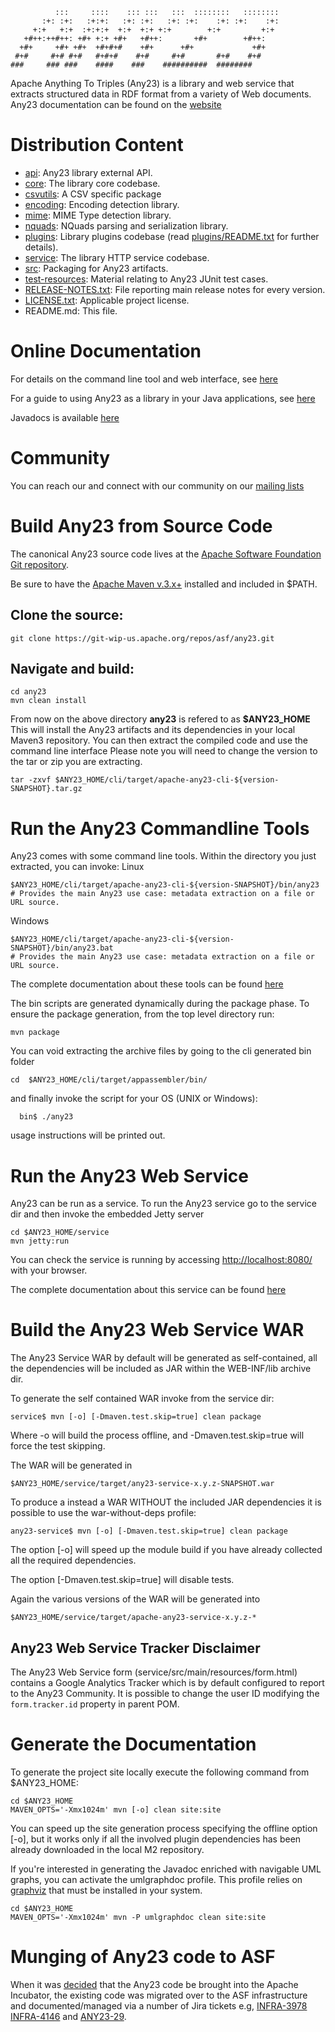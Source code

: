 ```
          :::     ::::    ::: :::   :::  ::::::::   ::::::::
       :+: :+:   :+:+:   :+: :+:   :+: :+:    :+: :+:    :+:
     +:+   +:+  :+:+:+  +:+  +:+ +:+        +:+         +:+
   +#++:++#++: +#+ +:+ +#+   +#++:       +#+        +#++:
  +#+     +#+ +#+  +#+#+#    +#+      +#+             +#+
 #+#     #+# #+#   #+#+#    #+#     #+#       #+#    #+#
###     ### ###    ####    ###    ##########  ########
```
Apache Anything To Triples (Any23) is a library and web service that extracts
structured data in RDF format from a variety of Web documents.
Any23 documentation can be found on the [website](http://any23.apache.org)

# Distribution Content

 * [api](https://github.com/lewismc/any23/tree/master/api): Any23 library external API.
 * [core](https://github.com/lewismc/any23/tree/master/core): The library core codebase.
 * [csvutils](https://github.com/lewismc/any23/tree/master/csvutils): A CSV specific package
 * [encoding](https://github.com/lewismc/any23/tree/master/encoding): Encoding detection library.
 * [mime](https://github.com/lewismc/any23/tree/master/mime): MIME Type detection library.
 * [nquads](https://github.com/lewismc/any23/tree/master/nquads): NQuads parsing and serialization library.
 * [plugins](https://github.com/lewismc/any23/tree/master/plugins): Library plugins codebase (read [plugins/README.txt](https://github.com/lewismc/any23/blob/master/plugins/README.md) for further details).
 * [service](https://github.com/lewismc/any23/tree/master/service): The library HTTP service codebase.
 * [src](https://github.com/lewismc/any23/tree/master/src): Packaging for Any23 artifacts.
 * [test-resources](https://github.com/lewismc/any23/tree/master/test-resources): Material relating to Any23 JUnit test cases.
 * [RELEASE-NOTES.txt](https://github.com/lewismc/any23/blob/master/RELEASE-NOTES.txt): File reporting main release notes for every version.
 * [LICENSE.txt](https://github.com/lewismc/any23/blob/master/LICENSE.txt): Applicable project license.
 * README.md: This file.

# Online Documentation

For details on the command line tool and web interface, see [here](http://any23.apache.org/getting-started.html)

For a guide to using Any23 as a library in your Java applications, see [here](http://any23.apache.org/developers.html)

Javadocs is available [here](http://any23.apache.org/apidocs/)

# Community

You can reach our and connect with our community on our [mailing lists](http://any23.apache.org/mail-lists.html)

# Build Any23 from Source Code

The canonical Any23 source code lives at the [Apache Software Foundation Git repository](https://git-wip-us.apache.org/repos/asf/any23.git).

Be sure to have the [Apache Maven v.3.x+](http://maven.apache.org/) installed and included in $PATH.

## Clone the source:
```
git clone https://git-wip-us.apache.org/repos/asf/any23.git
```
## Navigate and build:
```
cd any23
mvn clean install
```
From now on the above directory **any23** is refered to as **$ANY23_HOME**
This will install the Any23 artifacts and its dependencies in your 
local Maven3 repository.
You can then extract the compiled code and use the command line interface
Please note you will need to change the version to the tar or zip you are extracting.
```
tar -zxvf $ANY23_HOME/cli/target/apache-any23-cli-${version-SNAPSHOT}.tar.gz
```
# Run the Any23 Commandline Tools

Any23 comes with some command line tools. Within the directory you just extracted, you can invoke:
Linux
```  
$ANY23_HOME/cli/target/apache-any23-cli-${version-SNAPSHOT}/bin/any23       
# Provides the main Any23 use case: metadata extraction on a file or URL source.
```
Windows
```
$ANY23_HOME/cli/target/apache-any23-cli-${version-SNAPSHOT}/bin/any23.bat      
# Provides the main Any23 use case: metadata extraction on a file or URL source.
```
The complete documentation about these tools can be found [here](http://any23.apache.org/getting-started.html)

The bin scripts are generated dynamically during the package phase.
To ensure the package generation, from the top level directory run:
```
mvn package
```
You can void extracting the archive files by going to the cli generated bin folder
```
cd  $ANY23_HOME/cli/target/appassembler/bin/
```
and finally invoke the script for your OS (UNIX or Windows):
```
  bin$ ./any23
```
usage instructions will be printed out.

# Run the Any23 Web Service

Any23 can be run as a service. 
To run the Any23 service go to the service dir
and then invoke the embedded Jetty server
```
cd $ANY23_HOME/service
mvn jetty:run
```
You can check the service is running by accessing [http://localhost:8080/](http://localhost:8080/) with your browser.

The complete documentation about this service can be found [here](http://any23.apache.org/getting-started.html)

# Build the Any23 Web Service WAR

The Any23 Service WAR by default will be generated as self-contained, all the dependencies will be included as JAR within the WEB-INF/lib archive dir.

To generate the self contained WAR invoke from the service dir:
```
service$ mvn [-o] [-Dmaven.test.skip=true] clean package
```
Where -o will build the process offline, and -Dmaven.test.skip=true
will force the test skipping.

The WAR will be generated in
```
$ANY23_HOME/service/target/any23-service-x.y.z-SNAPSHOT.war
```
To produce a instead a WAR WITHOUT the included JAR dependencies it is possible to use
the war-without-deps profile:
```
any23-service$ mvn [-o] [-Dmaven.test.skip=true] clean package
```
The option [-o] will speed up the module build if you have already
collected all the required dependencies.

The option [-Dmaven.test.skip=true] will disable tests.

Again the various versions of the WAR will be generated into
```
$ANY23_HOME/service/target/apache-any23-service-x.y.z-*
```

## Any23 Web Service Tracker Disclaimer

The Any23 Web Service form (service/src/main/resources/form.html) contains a Google Analytics Tracker which is
by default configured to report to the Any23 Community. It is possible to change the user ID modifying the
```form.tracker.id``` property in parent POM.

# Generate the Documentation

To generate the project site locally execute the following command from $ANY23_HOME:
```
cd $ANY23_HOME
MAVEN_OPTS='-Xmx1024m' mvn [-o] clean site:site
```
You can speed up the site generation process specifying the offline option [-o],
but it works only if all the involved plugin dependencies has been already downloaded
in the local M2 repository.

If you're interested in generating the Javadoc enriched with navigable UML graphs, you can activate
the umlgraphdoc profile. This profile relies on [graphviz](http://www.graphviz.org/) that must be 
installed in your system.
```
cd $ANY23_HOME
MAVEN_OPTS='-Xmx1024m' mvn -P umlgraphdoc clean site:site
```

# Munging of Any23 code to ASF

When it was [decided](http://wiki.apache.org/incubator/Any23Proposal) that the Any23 code be brought into the Apache Incubator, the existing code was migrated over to the ASF infrastructure and documented/managed via a number of Jira tickets e.g, [INFRA-3978](https://issues.apache.org/jira/browse/INFRA-3978) [INFRA-4146](https://issues.apache.org/jira/browse/INFRA-4146) and [ANY23-29](https://issues.apache.org/jira/browse/ANY23-29).

